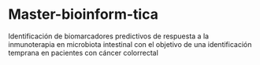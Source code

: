 # Master-bioinform-tica
Identificación de biomarcadores predictivos de respuesta a la inmunoterapia en microbiota intestinal con el objetivo de una identificación temprana en pacientes con cáncer colorrectal
